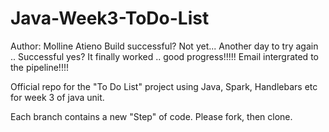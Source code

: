 # Java-Week3-ToDo-List

Author: Molline Atieno
Build successful? Not yet...
Another day to try again ..
Successful yes?
It finally worked .. good progress!!!!!
Email intergrated to the pipeline!!!!


Official repo for the "To Do List" project using Java, Spark, Handlebars etc for week 3 of java unit.

Each branch contains a new "Step" of code. Please fork, then clone.
